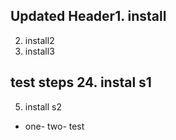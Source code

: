## Updated Header1. install 
2. install2 
3. install3 
## test steps 24. instal s1 
5. install s2 
- one- two- test